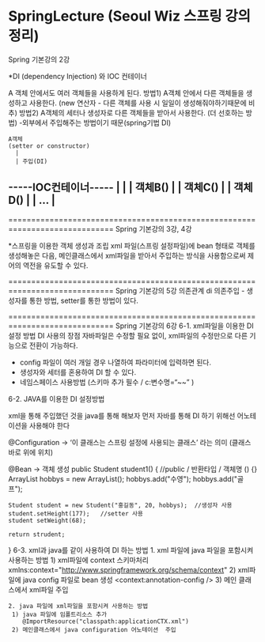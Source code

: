 # SpringLecture  (Seoul Wiz 스프링 강의 정리)

Spring 기본강의 2강

*DI (dependency Injection) 와 IOC 컨테이너

A 객체 안에서도 여러 객체들을 사용하게 된다.
방법1) A객체 안에서 다른 객체들을 생성하고 사용한다. (new 연산자 - 다른 객체를 사용 시 일일이 생성해줘야하기때문에 비추)
방법2) A객체의 세터나 생성자로 다른 객체들을 받아서 사용한다. (더 선호하는 방법)
	-외부에서 주입해주는 방법이기 때문(spring기법 DI)

	A객체
	(setter or constructor)
	  |
	  | 주입(DI)
 -----IOC컨테이너-----
 |                   |
 |    객체B()        |
 |    객체C()        |
 |    객체D()        |
 |       ...         |    
 ---------------------
=============================================================================
Spring 기본강의 3강, 4강

*스프링을 이용한 객체 생성과 조립
xml 파일(스프링 설정파일)에 bean 형태로 객체를 생성해놓은 다음, 메인클래스에서 xml파일을 받아서 주입하는 방식을 사용함으로써 제어의 역전을 유도할 수 있다.

=============================================================================
Spring 기본강의 5강
의존관계
di 의존주입 - 생성자를 통한 방법, setter를 통한 방법이 있다.

=============================================================================
Spring 기본강의 6강
6-1. xml파일을 이용한 DI 설정 방법
DI 사용의 장점
자바파일은 수정할 필요 없이, xml파일의 수정만으로 다른 기능으로 전환이 가능하다.
* config 파일이 여러 개일 경우 나열하여 파라미터에 입력하면 된다.
* 생성자와 세터를 혼용하여 DI 할 수 있다.
* 네임스페이스 사용방법  (스키마 추가 필수 / c:변수명=“~~” )

6-2. JAVA를 이용한 DI 설정방법

xml을 통해 주입했던 것을 java를 통해 해보자
먼저 자바를 통해 DI 하기 위해선 어노테이션을 사용해야 한다

@Configuration -> ‘이 클래스는 스프링 설정에 사용되는 클래스’ 라는 의미
(클래스 바로 위에 위치)

@Bean  -> 객체 생성
public Student student1() {    //public / 반환타입 / 객체명 () {} 
	ArrayList<String> hobbys = new ArrayList<String>();
	hobbys.add("수영");
	hobbys.add("골프");

	Student student = new Student("홍길동", 20, hobbys);  //생성자 사용
	student.setHeight(177);   //setter 사용
	student setWeight(68);

	return strudent;
}
 6-3. xml과 java를 같이 사용하여 DI 하는 방법
	1. xml 파일에 java 파일을 포함시켜 사용하는 방법
	 1) xml파일에 context 스키마처리
		xmlns:context="http://www.springframework.org/schema/context"
	 2) xml파일에 java config 파일로 bean 생성
		<context:annotation-config /> 
			<bean class="com.javalec.ex.ApplicationConfig" />
	 3) 메인 클래스에서 xml파일 주입

	2. java 파일에 xml파일을 포함시켜 사용하는 방법
	 1) java 파일에 임폴트리소스 추가
		@ImportResource("classpath:applicationCTX.xml")
	 2) 메인클래스에서 java configuration 어노테이션  주입
